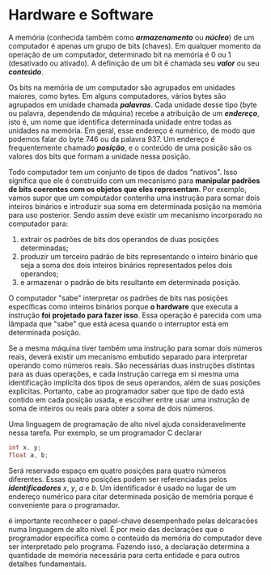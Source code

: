 # Hardware e Software

A memória (conhecida também como **_armazenamento_** ou **_núcleo_**) de um computador é apenas um grupo de bits (chaves). Em qualquer momento da operação de um computador, determinado bit na memória é 0 ou 1 (desativado ou ativado). A definição de um bit é chamada seu **_valor_** ou seu **_conteúdo_**.

Os bits na memória de um computador são agrupados em unidades maiores, como bytes. Em alguns computadores, vários bytes são agrupados em unidade chamada **_palavras_**. Cada unidade desse tipo (byte ou palavra, dependendo da máquina) recebe a atribuição de um **_endereço_**, isto é, um nome que identifica determinada unidade entre todas as unidades na memória. Em geral, esse endereço é numérico, de modo que podemos falar do byte 746 ou da palavra 937. Um endereço é frequentemente chamado **_posição_**, e o conteúdo de uma posição são os valores dos bits que formam a unidade nessa posição.

Todo computador tem um conjunto de tipos de dados "nativos". Isso significa que ele é construído com um mecanismo para **manipular padrões de bits coerentes com os objetos que eles representam**. Por exemplo, vamos supor que um computador contenha uma instrução para somar dois inteiros binários e introduzir sua soma em determinada posição na memória para uso posterior. Sendo assim deve existir um mecanismo incorporado no computador para:

1. extrair os padrões de bits dos operandos de duas posições determinadas;
2. produzir um terceiro padrão de bits representando o inteiro binário que seja a soma dos dois inteiros binários representados pelos dois operandos;
3. e armazenar o padrão de bits resultante em determinada posição.

O computador "sabe" interpretar os padrões de bits nas posições específicas como inteiros binários porque **o hardware** que executa a instrução **foi projetado para fazer isso**. Essa operação é parecida com uma lâmpada que "sabe" que está acesa quando o interruptor está em determinada posição.

Se a mesma máquina tiver também uma instrução para somar dois números reais, deverá existir um mecanismo embutido separado para interpretar operando como números reais. São necessárias duas instruções distintas para as duas operações, e cada instrução carrega em si mesma uma identificação implícita dos tipos de seus operandos, além de suas posições explícitas. Portanto, cabe ao programador saber que tipo de dado está contido em cada posição usada, e escolher entre usar uma instrução de soma de inteiros ou reais para obter a soma de dois números.

Uma linguagem de programação de alto nível ajuda consideravelmente nessa tarefa. Por exemplo, se um programador C declarar

```C
int x, y;
float a, b;
```

Será reservado espaço em quatro posições para quatro números diferentes. Essas quatro posições podem ser referenciadas pelos **_identificadores_** _x_, _y_, _a_ e _b_. Um identificador é usado no lugar de um endereço numérico para citar determinada posição de memória porque é conveniente para o programador.

é importante reconhecer o papel-chave desempenhado pelas delcaracões numa linguagem de alto nível. É por meio das declarações que o programador especifica como o conteúdo da memória do computador deve ser interpretado pelo programa. Fazendo isso, a declaração determina a quantidade de memória necessária para certa entidade e para outros detalhes fundamentais.

